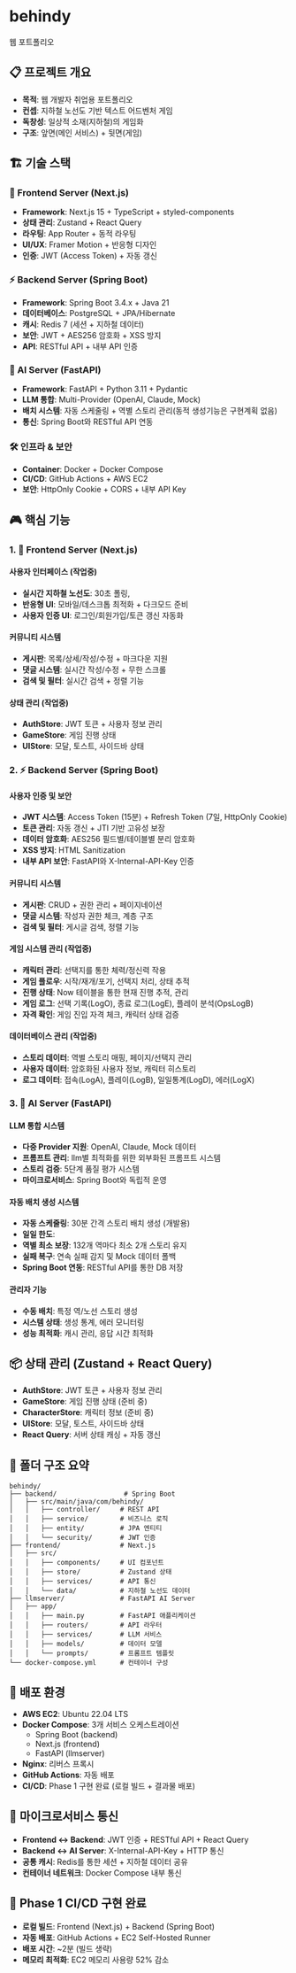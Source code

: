 # behindy
웹 포트폴리오

## 📋 프로젝트 개요
- **목적**: 웹 개발자 취업용 포트폴리오
- **컨셉**: 지하철 노선도 기반 텍스트 어드벤처 게임
- **독창성**: 일상적 소재(지하철)의 게임화
- **구조**: 앞면(메인 서비스) + 뒷면(게임)

## 🏗️ 기술 스택

### 🎨 Frontend Server (Next.js)
- **Framework**: Next.js 15 + TypeScript + styled-components
- **상태 관리**: Zustand + React Query
- **라우팅**: App Router + 동적 라우팅
- **UI/UX**: Framer Motion + 반응형 디자인
- **인증**: JWT (Access Token) + 자동 갱신

### ⚡ Backend Server (Spring Boot)
- **Framework**: Spring Boot 3.4.x + Java 21
- **데이터베이스**: PostgreSQL + JPA/Hibernate
- **캐시**: Redis 7 (세션 + 지하철 데이터)
- **보안**: JWT + AES256 암호화 + XSS 방지
- **API**: RESTful API + 내부 API 인증

### 🤖 AI Server (FastAPI)
- **Framework**: FastAPI + Python 3.11 + Pydantic
- **LLM 통합**: Multi-Provider (OpenAI, Claude, Mock)
- **배치 시스템**: 자동 스케줄링 + 역별 스토리 관리(동적 생성기능은 구현계획 없음)
- **통신**: Spring Boot와 RESTful API 연동

### 🛠️ 인프라 & 보안
- **Container**: Docker + Docker Compose
- **CI/CD**: GitHub Actions + AWS EC2
- **보안**: HttpOnly Cookie + CORS + 내부 API Key

## 🎮 핵심 기능

### 1. 🎨 Frontend Server (Next.js)
#### 사용자 인터페이스 (작업중)
- **실시간 지하철 노선도**: 30초 폴링,
- **반응형 UI**: 모바일/데스크톱 최적화 + 다크모드 준비
- **사용자 인증 UI**: 로그인/회원가입/토큰 갱신 자동화

#### 커뮤니티 시스템
- **게시판**: 목록/상세/작성/수정 + 마크다운 지원
- **댓글 시스템**: 실시간 작성/수정 + 무한 스크롤
- **검색 및 필터**: 실시간 검색 + 정렬 기능

#### 상태 관리 (작업중)
- **AuthStore**: JWT 토큰 + 사용자 정보 관리
- **GameStore**: 게임 진행 상태
- **UIStore**: 모달, 토스트, 사이드바 상태

### 2. ⚡ Backend Server (Spring Boot)
#### 사용자 인증 및 보안
- **JWT 시스템**: Access Token (15분) + Refresh Token (7일, HttpOnly Cookie)
- **토큰 관리**: 자동 갱신 + JTI 기반 고유성 보장
- **데이터 암호화**: AES256 필드별/테이블별 분리 암호화
- **XSS 방지**:  HTML Sanitization
- **내부 API 보안**: FastAPI와 X-Internal-API-Key 인증

#### 커뮤니티 시스템
- **게시판**: CRUD + 권한 관리 + 페이지네이션
- **댓글 시스템**: 작성자 권한 체크, 계층 구조
- **검색 및 필터**: 게시글 검색, 정렬 기능

#### 게임 시스템 관리 (작업중)
- **캐릭터 관리**: 선택지를 통한 체력/정신력 작용
- **게임 플로우**: 시작/재개/포기, 선택지 처리, 상태 추적
- **진행 상태**: Now 테이블을 통한 현재 진행 추적, 관리
- **게임 로그**: 선택 기록(LogO), 종료 로그(LogE), 플레이 분석(OpsLogB)
- **자격 확인**: 게임 진입 자격 체크, 캐릭터 상태 검증

#### 데이터베이스 관리 (작업중)
- **스토리 데이터**: 역별 스토리 매핑, 페이지/선택지 관리
- **사용자 데이터**: 암호화된 사용자 정보, 캐릭터 히스토리
- **로그 데이터**: 접속(LogA), 플레이(LogB), 일일통계(LogD), 에러(LogX)

### 3. 🤖 AI Server (FastAPI)
#### LLM 통합 시스템
- **다중 Provider 지원**: OpenAI, Claude, Mock 데이터
- **프롬프트 관리**: llm별 최적화를 위한 외부화된 프롬프트 시스템
- **스토리 검증**: 5단계 품질 평가 시스템
- **마이크로서비스**: Spring Boot와 독립적 운영

#### 자동 배치 생성 시스템
- **자동 스케줄링**: 30분 간격 스토리 배치 생성 (개발용)
- **일일 한도**: 
- **역별 최소 보장**: 132개 역마다 최소 2개 스토리 유지
- **실패 복구**: 연속 실패 감지 및 Mock 데이터 폴백
- **Spring Boot 연동**: RESTful API를 통한 DB 저장

#### 관리자 기능
- **수동 배치**: 특정 역/노선 스토리 생성
- **시스템 상태**: 생성 통계, 에러 모니터링
- **성능 최적화**: 캐시 관리, 응답 시간 최적화

## 📦 상태 관리 (Zustand + React Query)
- **AuthStore**: JWT 토큰 + 사용자 정보 관리
- **GameStore**: 게임 진행 상태 (준비 중)  
- **CharacterStore**: 캐릭터 정보 (준비 중)
- **UIStore**: 모달, 토스트, 사이드바 상태
- **React Query**: 서버 상태 캐싱 + 자동 갱신

## 📂 폴더 구조 요약
```
behindy/
├── backend/                 # Spring Boot
│   ├── src/main/java/com/behindy/
│   │   ├── controller/     # REST API
│   │   ├── service/        # 비즈니스 로직
│   │   ├── entity/         # JPA 엔티티
│   │   └── security/       # JWT 인증
├── frontend/               # Next.js
│   ├── src/
│   │   ├── components/     # UI 컴포넌트
│   │   ├── store/          # Zustand 상태
│   │   ├── services/       # API 통신
│   │   └── data/           # 지하철 노선도 데이터
├── llmserver/              # FastAPI AI Server
│   ├── app/
│   │   ├── main.py         # FastAPI 애플리케이션
│   │   ├── routers/        # API 라우터
│   │   ├── services/       # LLM 서비스
│   │   ├── models/         # 데이터 모델
│   │   └── prompts/        # 프롬프트 템플릿
└── docker-compose.yml      # 컨테이너 구성
```

## 🚀 배포 환경
- **AWS EC2**: Ubuntu 22.04 LTS
- **Docker Compose**: 3개 서비스 오케스트레이션
  - Spring Boot (backend)
  - Next.js (frontend)
  - FastAPI (llmserver)
- **Nginx**: 리버스 프록시
- **GitHub Actions**: 자동 배포
- **CI/CD**: Phase 1 구현 완료 (로컬 빌드 + 결과물 배포)

## 🔗 마이크로서비스 통신
- **Frontend ↔ Backend**: JWT 인증 + RESTful API + React Query
- **Backend ↔ AI Server**: X-Internal-API-Key + HTTP 통신
- **공통 캐시**: Redis를 통한 세션 + 지하철 데이터 공유
- **컨테이너 네트워크**: Docker Compose 내부 통신
## 🎉 Phase 1 CI/CD 구현 완료

- **로컬 빌드**: Frontend (Next.js) + Backend (Spring Boot)
- **자동 배포**: GitHub Actions + EC2 Self-Hosted Runner
- **배포 시간**: ~2분 (빌드 생략)
- **메모리 최적화**: EC2 메모리 사용량 52% 감소

